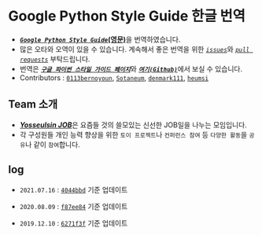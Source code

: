 # Google Python Style Guide 한글 번역

- [**_`Google Python Style Guide`_(영문)**](http://google.github.io/styleguide/pyguide.html)을 번역하였습니다.
- 많은 오타와 오역이 있을 수 있습니다. 계속해서 좋은 번역을 위한 [_`issues`_](https://github.com/Yosseulsin-JOB/Google-Python-Style-Guide-kor/issues)와 [_`pull requests`_](https://github.com/Yosseulsin-JOB/Google-Python-Style-Guide-kor/pulls) 부탁드립니다.
- 번역은 [**_`구글 파이썬 스타일 가이드 페이지`_**](https://yosseulsin-job.github.io/Google-Python-Style-Guide-kor)와 [**_`여기(Github)`_**](https://github.com/Yosseulsin-JOB/Google-Python-Style-Guide-kor/blob/master/Google%20Python%20Style%20Guide%20kor.md)에서 보실 수 있습니다.
- Contributors : [`0113bernoyoun`](https://github.com/0113bernoyoun), [`Sotaneum`](https://github.com/Sotaneum), [`denmark111`](https://github.com/denmark111), [`heumsi`](https://github.com/heumsi)

## Team 소개

- [**_Yosseulsin JOB_**](https://github.com/Yosseulsin-JOB)은 요즘들 것의 쓸모있는 신선한 JOB일을 나누는 모임입니다.
- 각 구성원들 개인 능력 향상을 위한 `토이 프로젝트`나 `컨퍼런스 참여` 등 `다양한 활동`을 `공유`나 같이 `참여`합니다.

## log

- `2021.07.16` : [`4044bbd`](https://github.com/Yosseulsin-JOB/Google-Python-Style-Guide-kor/releases/tag/4044bbd) 기준 업데이트

- `2020.08.09` : [`f87ee84`](https://github.com/Yosseulsin-JOB/Google-Python-Style-Guide-kor/releases/tag/f87ee84) 기준 업데이트

- `2019.12.10` : [`6271f3f`](https://github.com/Yosseulsin-JOB/Google-Python-Style-Guide-kor/releases/tag/6271f3f) 기준 업데이트
